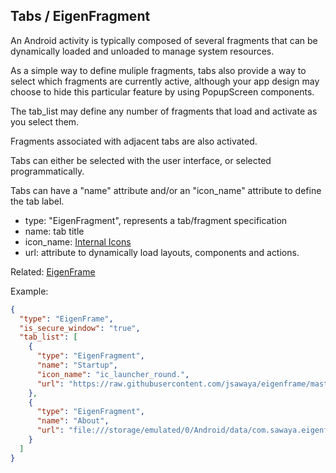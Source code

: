 ## Tabs / EigenFragment

An Android activity is typically composed of several fragments that can be dynamically loaded and unloaded to manage system resources.

As a simple way to define muliple fragments, tabs also provide a way to select which fragments are currently active, although your app design may choose to hide this particular feature by using PopupScreen components.

The tab_list may define any number of fragments that load and activate as you select them.

Fragments associated with adjacent tabs are also activated.

Tabs can either be selected with the user interface, or selected programmatically.

Tabs can have a "name" attribute and/or an "icon_name" attribute to define the tab label.

* type: "EigenFragment", represents a tab/fragment specification 
* name: tab title
* icon_name: [Internal Icons](./icon.md)
* url: attribute to dynamically load layouts, components and actions.

Related:
[EigenFrame](EigenFrame.md)

Example:
```json
{
  "type": "EigenFrame",
  "is_secure_window": "true",
  "tab_list": [
    {
      "type": "EigenFragment",
      "name": "Startup",
      "icon_name": "ic_launcher_round.",
      "url": "https://raw.githubusercontent.com/jsawaya/eigenframe/master/web/frames/define-clones.json"
    },
    {
      "type": "EigenFragment",
      "name": "About",
      "url": "file:///storage/emulated/0/Android/data/com.sawaya.eigenframe/files/about.json"
    }
  ]
}
```
